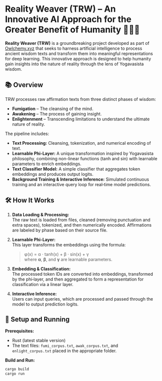 # Reality Weaver (TRW) – An Innovative AI Approach for the Greater Benefit of Humanity 🧘‍♂️🚀

**Reality Weaver (TRW)** is a groundbreaking project developed as part of [Owlchemy.xyz](https://owlchemy.xyz) that seeks to harness artificial intelligence to process ancient wisdom texts and transform them into meaningful representations for deep learning. This innovative approach is designed to help humanity gain insights into the nature of reality through the lens of Yogavasista wisdom.

## 📚 Overview

TRW processes raw affirmation texts from three distinct phases of wisdom:
- **Fumigation** – The cleansing of the mind.
- **Awakening** – The process of gaining insight.
- **Enlightenment** – Transcending limitations to understand the ultimate nature of reality.

The pipeline includes:
- **Text Processing:** Cleansing, tokenization, and numerical encoding of text.
- **Learnable Phi‑Layer:** A unique transformation inspired by Yogavasista philosophy, combining non-linear functions (tanh and sin) with learnable parameters to enrich embeddings.
- **Text Classifier Model:** A simple classifier that aggregates token embeddings and produces output logits.
- **Background Training & Interactive Inference:** Simulated continuous training and an interactive query loop for real‑time model predictions.

## 🛠️ How It Works

1. **Data Loading & Processing:**  
   The raw text is loaded from files, cleaned (removing punctuation and extra spaces), tokenized, and then numerically encoded. Affirmations are labeled by phase based on their source file.

2. **Learnable Phi‑Layer:**  
   This layer transforms the embeddings using the formula:
   > φ(x) = α · tanh(x) + β · sin(x) + γ  
   where **α**, **β**, and **γ** are learnable parameters.

3. **Embedding & Classification:**  
   The processed token IDs are converted into embeddings, transformed by the phi‑layer, and then aggregated to form a representation for classification via a linear layer.

4. **Interactive Inference:**  
   Users can input queries, which are processed and passed through the model to output prediction logits.

## 🚀 Setup and Running

**Prerequisites:**  
- Rust (latest stable version)  
- The text files: `fumi_corpus.txt`, `awak_corpus.txt`, and `enlight_corpus.txt` placed in the appropriate folder.

**Build and Run:**

```bash
cargo build
cargo run
